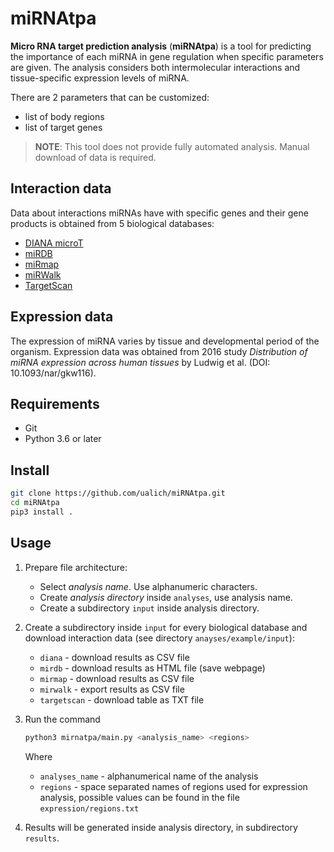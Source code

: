 # miRNAtpa
**Micro RNA target prediction analysis** (**miRNAtpa**) is a tool for predicting the importance of each miRNA in gene regulation when specific parameters are given. The analysis considers both intermolecular interactions and tissue-specific expression levels of miRNA.

There are 2 parameters that can be customized:
* list of body regions
* list of target genes

> **NOTE**: This tool does not provide fully automated analysis. Manual download of data is required.

## Interaction data
Data about interactions miRNAs have with specific genes and their gene products is obtained from 5 biological databases:

* [DIANA microT](http://diana.imis.athena-innovation.gr/DianaTools/index.php?r=microT_CDS/index)
* [miRDB](http://mirdb.org/)
* [miRmap](https://mirmap.ezlab.org/app/)
* [miRWalk](http://mirwalk.umm.uni-heidelberg.de/)
* [TargetScan](http://www.targetscan.org/)

## Expression data
The expression of miRNA varies by tissue and developmental period of the organism.
Expression data was obtained from 2016 study _Distribution of miRNA expression across human tissues_ by Ludwig et al. (DOI: 10.1093/nar/gkw116).


## Requirements

* Git
* Python 3.6 or later

## Install

```bash
git clone https://github.com/ualich/miRNAtpa.git
cd miRNAtpa
pip3 install .
```

## Usage

1. Prepare file architecture:
   * Select _analysis name_. Use alphanumeric characters.
   * Create _analysis directory_ inside `analyses`, use analysis name.
   * Create a subdirectory `input` inside analysis directory.


2. Create a subdirectory inside `input` for every biological database and download interaction data (see directory `anayses/example/input`):
    * `diana` - download results as CSV file
    * `mirdb` - download results as HTML file (save webpage)
    * `mirmap` - download results as CSV file
    * `mirwalk` - export results as CSV file
    * `targetscan` - download table as TXT file
   

3. Run the command

   ```bash
   python3 mirnatpa/main.py <analysis_name> <regions>
   ```

   Where
   
   * `analyses_name` - alphanumerical name of the analysis
   * `regions` - space separated names of regions used for expression analysis, possible values can be found in the file `expression/regions.txt`


4. Results will be generated inside analysis directory, in subdirectory `results`.
